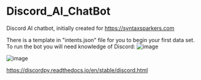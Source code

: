 # Discord_AI_ChatBot
Discord AI chatbot, initially created for https://syntaxsparkers.com 


There is a template in "intents.json" file for you to begin your first data set.
To run the bot you will need knowledge of Discord:
![image](https://user-images.githubusercontent.com/92131037/160315733-5a72a1ac-9986-46e9-aeaa-606095791e40.png)

![image](https://user-images.githubusercontent.com/92131037/160315921-9b0bb469-34e4-4fe3-9e4e-c030da127971.png)

https://discordpy.readthedocs.io/en/stable/discord.html
